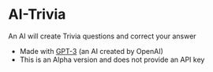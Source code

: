 # AI-Trivia
An AI will create Trivia questions and correct your answer
- Made with [GPT-3](https://beta.openai.com/docs/introduction/key-concepts) (an AI created by OpenAI)
- This is an Alpha version and does not provide an API key

